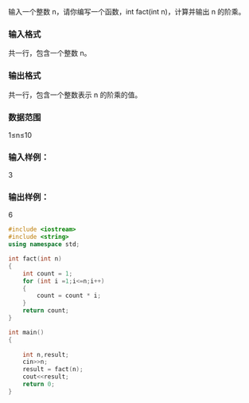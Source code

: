 输入一个整数 n，请你编写一个函数，int fact(int n)，计算并输出 n 的阶乘。

### 输入格式
共一行，包含一个整数 n。

### 输出格式
共一行，包含一个整数表示 n 的阶乘的值。

### 数据范围
1≤n≤10
### 输入样例：
3
### 输出样例：
6

```c++
#include <iostream>
#include <string>
using namespace std;

int fact(int n)
{   
    int count = 1;
    for (int i =1;i<=n;i++)
    {
        count = count * i;
    }
    return count;
}

int main()
{
    
    int n,result;
    cin>>n;
    result = fact(n);
    cout<<result;
    return 0;
}

```
